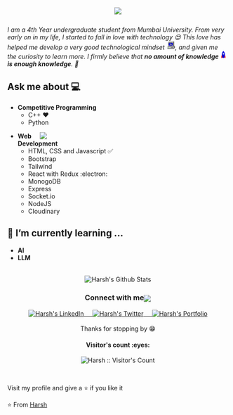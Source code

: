 <!--
### <img src="https://github.com/HarshP2109/HarshP2109/blob/main/Assets/Hi.gif" width="29px"> Hello world!&nbsp;<img src="https://github.com/HarshP2109/HarshP2109/blob/main/Assets/Earth.gif" width="24px"> 
-->

<h1 align="center">
    <img src="https://readme-typing-svg.herokuapp.com/?font=Righteous&size=35&center=true&vCenter=true&width=500&height=70&color=ff145f&duration=4000&lines=Hi+There!+👋;+I'm+Harsh+Pimpale!;" />
</h1>

<em>I am a 4th Year undergraduate student from Mumbai University. From very early on in my life, I started to fall in love with technology 😍 This love has helped me develop a very good technological mindset <img src="https://github.com/HarshP2109/HarshP2109/blob/main/Assets/PC.gif" height="20px"/>, and given me the curiosity to learn more. I firmly believe that **no amount of knowledge <img src="https://github.com/HarshP2109/HarshP2109/blob/main/Assets/Rocket.gif" height="18px"> is enough knowledge**. 🧠</em>
 <br/>
## Ask me about :computer: 

- **Competitive Programming**
  - C++ ❤️
  - Python 

<!-- <img align="right" src="https://github.com/HarshP2109/HarshP2109/blob/main/Assets/Developer.gif"/>  -->
<img align="right" src="https://upload.wikimedia.org/wikipedia/commons/6/6f/Programming123najra.gif"  width="430" /> 


- **Web Development**
  - HTML, CSS and Javascript :white_check_mark:
  - Bootstrap
  - Tailwind
  - React with Redux :electron:
  - MonogoDB
  - Express
  - Socket.io
  - NodeJS
  - Cloudinary
 
<!--
- <h4 >Top langs :</h4>

 <p><img src="https://github-readme-stats.vercel.app/api/top-langs/?username=HarshP2109&hide=HTML,Jupyter%20Notebook&langs_count=8&layout=compact&theme=react&border_radius=10&size_weight=0.5&count_weight=0.5" alt="Harsh :: Top Langs" /></p>
-->

## 🌱 I’m currently learning ...
- **AI**
- **LLM**
  <br/>
  <br/>


<p align="center">
 <img align="center" src="https://github-readme-stats.vercel.app/api?username=harshpimpale&hide=contribs,issues&count_private=true&rank_icon=github&show_icons=true&theme=radical" alt="Harsh's Github Stats"> 
<!-- 
<img align="center" src="https://github-readme-stats.vercel.app/api?username=harshpimpale&hide=contribs,issues&count_private=true&show_icons=true&theme=react&rank_icon=github&border_radius=10" alt="Harsh's Github Stats">
</p>  
-->

<div align="center">
  <h3 align="center">Connect with me<img align="center" src="https://github.com/harshpimpale/harshpimpale/blob/main/Assets/Handshake.gif" height="33px" /></h3> 
</div>
<p align="center">
 <a href="https://www.linkedin.com/in/harshpimpale/" target="blank">
  <img align="center" alt="Harsh's LinkedIn" width="30px" src="https://www.vectorlogo.zone/logos/linkedin/linkedin-icon.svg" /> &nbsp; &nbsp;
 </a>
 <a href="https://twitter.com/Harsh212003" target="blank">
  <img align="center" alt="Harsh's Twitter" width="30px" src="https://www.vectorlogo.zone/logos/twitter/twitter-official.svg" /> &nbsp; &nbsp;
 </a>
 <a href="https://harshpimpale.vercel.app/" target="blank">
  <img align="center" alt="Harsh's Portfolio" width="30px" src="https://github.com/uiwjs/file-icons/blob/master/icon/hcl.svg" />
<!--   <img align="center" alt="Harsh's Portfolio" width="30px" src="https://github.com/coreui/coreui-icons/blob/v2/svg/brand/cib-habr.svg" /> -->
 </a> 
  <br/>
  <br/>
  Thanks for stopping by 😁<br/>
</p>
<!-- <p align="center"><img alt="Profile Hits" src="https://hits.seeyoufarm.com/api/count/incr/badge.svg?url=https%3A%2F%2Fgithub.com%2Fharshpimpale%2F" /></p> -->
<h4 align="center">Visitor's count :eyes:</h4>

<p align="center"><img src="https://profile-counter.glitch.me/{harshpimpale}/count.svg" alt="Harsh :: Visitor's Count" /></p>
<br/>
<p>
Visit my profile and give a ⭐️ if you like it</p>

⭐️ From [Harsh](https://github.com/harshpimpale)
